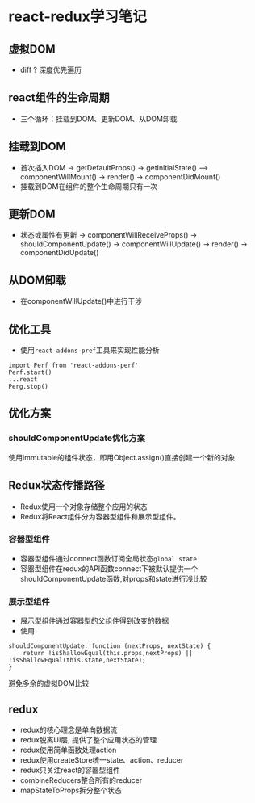 # react-redux学习笔记

## 虚拟DOM
+ diff ? 深度优先遍历

## react组件的生命周期
+ 三个循环：挂载到DOM、更新DOM、从DOM卸载

## 挂载到DOM  
+ 首次插入DOM -> getDefaultProps() -> getInitialState() —> componentWillMount() -> render() -> componentDidMount()
+ 挂载到DOM在组件的整个生命周期只有一次

## 更新DOM
+ 状态或属性有更新 -> componentWillReceiveProps() -> shouldComponentUpdate() -> componentWillUpdate() -> render() -> componentDidUpdate()

## 从DOM卸载
+ 在componentWillUpdate()中进行干涉

## 优化工具
+ 使用`react-addons-pref`工具来实现性能分析
```
import Perf from 'react-addons-perf'
Perf.start()
...react
Perg.stop()
```

## 优化方案
### shouldComponentUpdate优化方案
使用immutable的组件状态，即用Object.assign()直接创建一个新的对象

## Redux状态传播路径
+ Redux使用一个对象存储整个应用的状态
+ Redux将React组件分为容器型组件和展示型组件。

### 容器型组件
+ 容器型组件通过connect函数订阅全局状态`global state`
+ 容器型组件在redux的API函数connect下被默认提供一个shouldComponentUpdate函数,对props和state进行浅比较

### 展示型组件
+ 展示型组件通过容器型的父组件得到改变的数据
+ 使用
```
shouldComponentUpdate: function (nextProps, nextState) {
    return !isShallowEqual(this.props,nextProps) || !isShallowEqual(this.state,nextState);
}
```
避免多余的虚拟DOM比较

## redux
+ redux的核心理念是单向数据流
+ redux脱离UI层, 提供了整个应用状态的管理
+ redux使用简单函数处理action
+ redux使用createStore统一state、action、reducer
+ redux只关注react的容器型组件
+ combineReducers整合所有的reducer
+ mapStateToProps拆分整个状态
